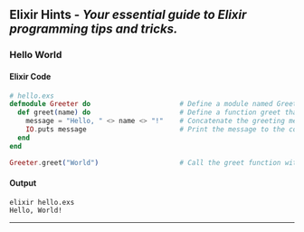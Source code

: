 ## Elixir Hints - _Your essential guide to Elixir programming tips and tricks._

### Hello World

#### Elixir Code

```elixir
# hello.exs
defmodule Greeter do                      # Define a module named Greeter
  def greet(name) do                      # Define a function greet that takes one argument (name)
    message = "Hello, " <> name <> "!"    # Concatenate the greeting message with the provided name
    IO.puts message                       # Print the message to the console
  end
end

Greeter.greet("World")                    # Call the greet function with the argument "World"
```

#### Output

```shell
elixir hello.exs
Hello, World!
```

<hr>
